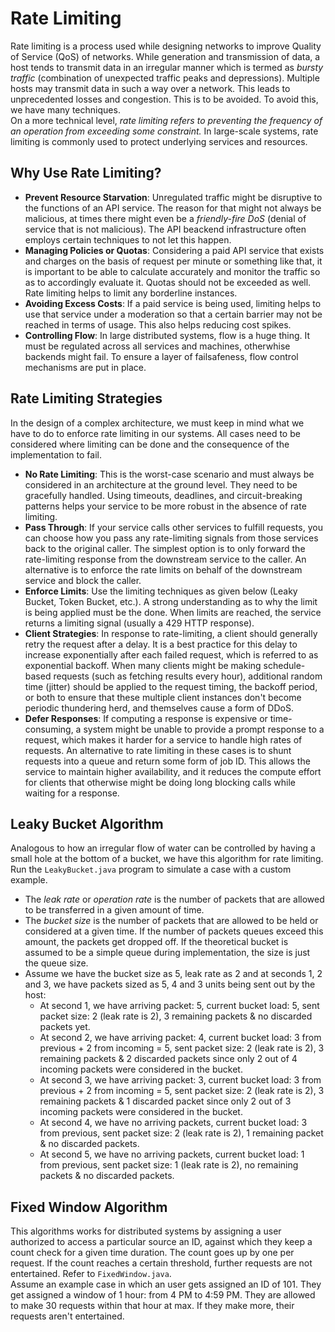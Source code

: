 # Rate Limiting

Rate limiting is a process used while designing networks to improve Quality of Service (QoS) of networks. While generation and transmission of data, a host tends to transmit data in an irregular manner which is termed as *bursty traffic* (combination of unexpected traffic peaks and depressions). Multiple hosts may transmit data in such a way over a network. This leads to unprecedented losses and congestion. This is to be avoided. To avoid this, we have many techniques. <br />
On a more technical level, *rate limiting refers to preventing the frequency of an operation from exceeding some constraint.* In large-scale systems, rate limiting is commonly used to protect underlying services and resources.


## Why Use Rate Limiting?

- **Prevent Resource Starvation**: Unregulated traffic might be disruptive to the functions of an API service. The reason for that might not always be malicious, at times there might even be a *friendly-fire DoS* (denial of service that is not malicious). The API beackend infrastructure often employs certain techniques to not let this happen.
- **Managing Policies or Quotas**: Considering a paid API service that exists and charges on the basis of request per minute or something like that, it is important to be able to calculate accurately and monitor the traffic so as to accordingly evaluate it. Quotas should not be exceeded as well. Rate limiting helps to limit any borderline instances.
- **Avoiding Excess Costs**: If a paid service is being used, limiting helps to use that service under a moderation so that a certain barrier may not be reached in terms of usage. This also helps reducing cost spikes.
- **Controlling Flow**: In large distributed systems, flow is a huge thing. It must be regulated across all services and machines, otherwhise backends might fail. To ensure a layer of failsafeness, flow control mechanisms are put in place.


## Rate Limiting Strategies

In the design of a complex architecture, we must keep in mind what we have to do to enforce rate limiting in our systems. All cases need to be considered where limiting can be done and the consequence of the implementation to fail.
- **No Rate Limiting**: This is the worst-case scenario and must always be considered in an architecture at the ground level. They need to be gracefully handled. Using timeouts, deadlines, and circuit-breaking patterns helps your service to be more robust in the absence of rate limiting.
- **Pass Through**: If your service calls other services to fulfill requests, you can choose how you pass any rate-limiting signals from those services back to the original caller. The simplest option is to only forward the rate-limiting response from the downstream service to the caller. An alternative is to enforce the rate limits on behalf of the downstream service and block the caller.
- **Enforce Limits**: Use the limiting techniques as given below (Leaky Bucket, Token Bucket, etc.). A strong understanding as to why the limit is being applied must be the done. When limits are reached, the service returns a limiting signal (usually a 429 HTTP response).
- **Client Strategies**: In response to rate-limiting, a client should generally retry the request after a delay. It is a best practice for this delay to increase exponentially after each failed request, which is referred to as exponential backoff. When many clients might be making schedule-based requests (such as fetching results every hour), additional random time (jitter) should be applied to the request timing, the backoff period, or both to ensure that these multiple client instances don't become periodic thundering herd, and themselves cause a form of DDoS.
- **Defer Responses**: If computing a response is expensive or time-consuming, a system might be unable to provide a prompt response to a request, which makes it harder for a service to handle high rates of requests. An alternative to rate limiting in these cases is to shunt requests into a queue and return some form of job ID. This allows the service to maintain higher availability, and it reduces the compute effort for clients that otherwise might be doing long blocking calls while waiting for a response.


## Leaky Bucket Algorithm

Analogous to how an irregular flow of water can be controlled by having a small hole at the bottom of a bucket, we have this algorithm for rate limiting. Run the `LeakyBucket.java` program to simulate a case with a custom example.
- The *leak rate* or *operation rate* is the number of packets that are allowed to be transferred in a given amount of time.
- The *bucket size* is the number of packets that are allowed to be held or considered at a given time. If the number of packets queues exceed this amount, the packets get dropped off. If the theoretical bucket is assumed to be a simple queue during implementation, the size is just the queue size.
- Assume we have the bucket size as 5, leak rate as 2 and at seconds 1, 2 and 3, we have packets sized as 5, 4 and 3 units being sent out by the host:
    - At second 1, we have arriving packet: 5, current bucket load: 5, sent packet size: 2 (leak rate is 2), 3 remaining packets & no discarded packets yet.
    - At second 2, we have arriving packet: 4, current bucket load: 3 from previous + 2 from incoming = 5, sent packet size: 2 (leak rate is 2), 3 remaining packets & 2 discarded packets since only 2 out of 4 incoming packets were considered in the bucket.
    - At second 3, we have arriving packet: 3, current bucket load: 3 from previous + 2 from incoming = 5, sent packet size: 2 (leak rate is 2), 3 remaining packets & 1 discarded packet since only 2 out of 3 incoming packets were considered in the bucket.
    - At second 4, we have no arriving packets, current bucket load: 3 from previous, sent packet size: 2 (leak rate is 2), 1 remaining packet & no discarded packets.
    - At second 5, we have no arriving packets, current bucket load: 1 from previous, sent packet size: 1 (leak rate is 2), no remaining packets & no discarded packets.


## Fixed Window Algorithm

This algorithms works for distributed systems by assigning a user authorized to access a particular source an ID, against which they keep a count check for a given time duration. The count goes up by one per request. If the count reaches a certain threshold, further requests are not entertained. Refer to `FixedWindow.java`. <br />
Assume an example case in which an user gets assigned an ID of 101. They get assigned a window of 1 hour: from 4 PM to 4:59 PM. They are allowed to make 30 requests within that hour at max. If they make more, their requests aren't entertained.